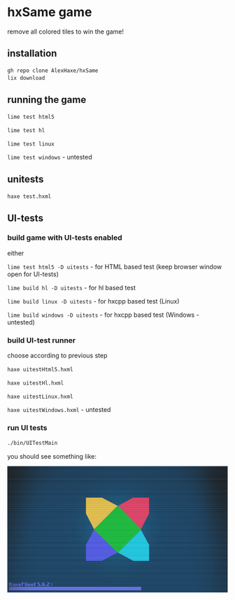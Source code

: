 # hxSame game

remove all colored tiles to win the game!

## installation

```bash
gh repo clone AlexHaxe/hxSame
lix download
```

## running the game

`lime test html5`

`lime test hl`

`lime test linux`

`lime test windows` - untested

## unitests

`haxe test.hxml`

## UI-tests

### build game with UI-tests enabled

either

`lime test html5 -D uitests` - for HTML based test (keep browser window open for UI-tests)

`lime build hl -D uitests` - for hl based test

`lime build linux -D uitests` - for hxcpp based test (Linux)

`lime build windows -D uitests` - for hxcpp based test (Windows - untested)

### build UI-test runner

choose according to previous step

`haxe uitestHtml5.hxml`

`haxe uitestHl.hxml`

`haxe uitestLinux.hxml`

`haxe uitestWindows.hxml` - untested

### run UI tests

```bash
./bin/UITestMain
```

you should see something like:

![UI-test animation](assets/images/FlixelUITest.gif)
